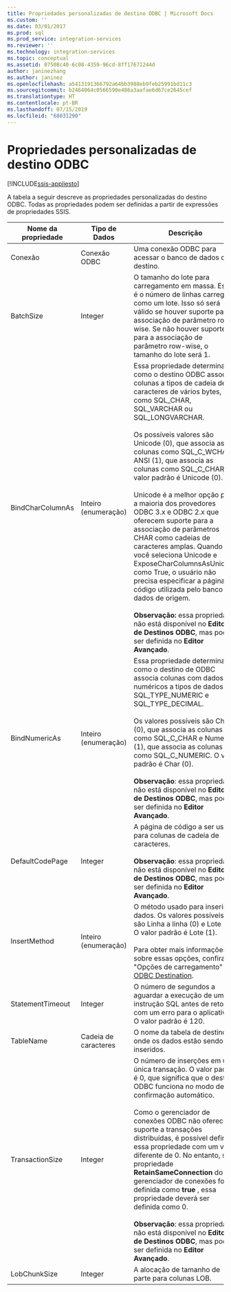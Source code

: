 ```yaml
---
title: Propriedades personalizadas de destino ODBC | Microsoft Docs
ms.custom: ''
ms.date: 03/01/2017
ms.prod: sql
ms.prod_service: integration-services
ms.reviewer: ''
ms.technology: integration-services
ms.topic: conceptual
ms.assetid: 07508c40-6c08-4359-96cd-8ff17671244d
author: janinezhang
ms.author: janinez
ms.openlocfilehash: a5413191366792a64bb3988eb9feb25991bd11c3
ms.sourcegitcommit: b2464064c0566590e486a3aafae6d67ce2645cef
ms.translationtype: HT
ms.contentlocale: pt-BR
ms.lasthandoff: 07/15/2019
ms.locfileid: "68031290"
---
```

# <a name="odbc-destination-custom-properties"></a>Propriedades personalizadas de destino ODBC

[!INCLUDE[ssis-appliesto](../../includes/ssis-appliesto-ssvrpluslinux-asdb-asdw-xxx.md)]


  A tabela a seguir descreve as propriedades personalizadas do destino ODBC. Todas as propriedades podem ser definidas a partir de expressões de propriedades SSIS.  
  
|Nome da propriedade|Tipo de Dados|Descrição|  
|-------------------|---------------|-----------------|  
|Conexão|Conexão ODBC|Uma conexão ODBC para acessar o banco de dados de destino.|  
|BatchSize|Integer|O tamanho do lote para carregamento em massa. Esse é o número de linhas carregado como um lote. Isso só será válido se houver suporte para a associação de parâmetro row-wise. Se não houver suporte para a associação de parâmetro row-wise, o tamanho do lote será 1.|  
|BindCharColumnAs|Inteiro (enumeração)|Essa propriedade determina como o destino ODBC associa colunas a tipos de cadeia de caracteres de vários bytes, como SQL_CHAR, SQL_VARCHAR ou SQL_LONGVARCHAR.<br /><br /> Os possíveis valores são Unicode (0), que associa as colunas como SQL_C_WCHAR e ANSI (1), que associa as colunas como SQL_C_CHAR). O valor padrão é Unicode (0).<br /><br /> Unicode é a melhor opção para a maioria dos provedores ODBC 3.x e ODBC 2.x que oferecem suporte para a associação de parâmetros CHAR como cadeias de caracteres amplas. Quando você seleciona Unicode e ExposeCharColumnsAsUnicode como True, o usuário não precisa especificar a página de código utilizada pelo banco de dados de origem.<br /><br /> **Observação:** essa propriedade não está disponível no **Editor de Destinos ODBC**, mas pode ser definida no **Editor Avançado**.|  
|BindNumericAs|Inteiro (enumeração)|Essa propriedade determina como o destino de ODBC associa colunas com dados numéricos a tipos de dados SQL_TYPE_NUMERIC e SQL_TYPE_DECIMAL.<br /><br /> Os valores possíveis são Char (0), que associa as colunas como SQL_C_CHAR e Numeric (1), que associa as colunas como SQL_C_NUMERIC. O valor padrão é Char (0).<br /><br /> **Observação**: essa propriedade não está disponível no **Editor de Destinos ODBC**, mas pode ser definida no **Editor Avançado**.|  
|DefaultCodePage|Integer|A página de código a ser usada para colunas de cadeia de caracteres.<br /><br /> **Observação**: essa propriedade não está disponível no **Editor de Destinos ODBC**, mas pode ser definida no **Editor Avançado**.|  
|InsertMethod|Inteiro (enumeração)|O método usado para inserir os dados. Os valores possíveis são Linha a linha (0) e Lote (1). O valor padrão é Lote (1).<br /><br /> Para obter mais informações sobre essas opções, confira "Opções de carregamento" em [ODBC Destination](../../integration-services/data-flow/odbc-destination.md).|  
|StatementTimeout|Integer|O número de segundos a aguardar a execução de uma instrução SQL antes de retornar com um erro para o aplicativo. O valor padrão é 120.|  
|TableName|Cadeia de caracteres|O nome da tabela de destino onde os dados estão sendo inseridos.|  
|TransactionSize|Integer|O número de inserções em uma única transação. O valor padrão é 0, que significa que o destino ODBC funciona no modo de confirmação automático.<br /><br /> Como o gerenciador de conexões ODBC não oferece suporte a transações distribuídas, é possível definir essa propriedade com um valor diferente de 0. No entanto, se a propriedade **RetainSameConnection** do gerenciador de conexões for definida como **true** , essa propriedade deverá ser definida como 0.<br /><br /> **Observação**: essa propriedade não está disponível no **Editor de Destinos ODBC**, mas pode ser definida no **Editor Avançado**.|  
|LobChunkSize|Integer|A alocação de tamanho de parte para colunas LOB.|  
  
  
